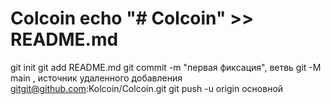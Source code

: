 # Colcoin echo "# Colcoin" >> README.md 
git init
git add README.md 
git commit -m "первая фиксация",
ветвь git -M main
, источник удаленного добавления gitgit@github.com:Kolcoin/Colcoin.git 
git push -u origin основной
